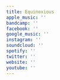 ```yaml
---
title: Equinoxious
apple_music: ''
bandcamp: ''
facebook: ''
google_music: ''
instagram: ''
soundcloud: ''
spotify: ''
twitter: ''
website: ''
youtube: ''
---
```

